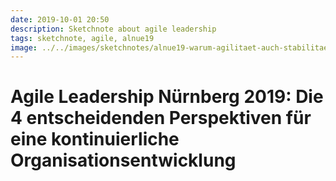 ```yaml
---
date: 2019-10-01 20:50
description: Sketchnote about agile leadership
tags: sketchnote, agile, alnue19
image: ../../images/sketchnotes/alnue19-warum-agilitaet-auch-stabilitaet-braucht-small.jpg
---
```


# Agile Leadership Nürnberg 2019: Die 4 entscheidenden Perspektiven für eine kontinuierliche Organisationsentwicklung

